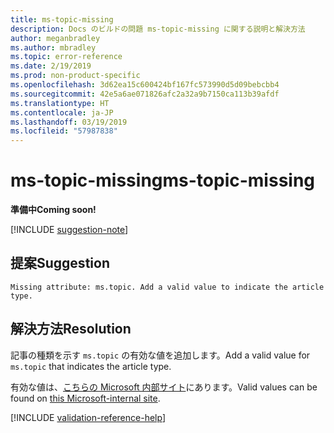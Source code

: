 ```yaml
---
title: ms-topic-missing
description: Docs のビルドの問題 ms-topic-missing に関する説明と解決方法
author: meganbradley
ms.author: mbradley
ms.topic: error-reference
ms.date: 2/19/2019
ms.prod: non-product-specific
ms.openlocfilehash: 3d62ea15c600424bf167fc573990d5d09bebcbb4
ms.sourcegitcommit: 42e5a6ae071826afc2a32a9b7150ca113b39afdf
ms.translationtype: HT
ms.contentlocale: ja-JP
ms.lasthandoff: 03/19/2019
ms.locfileid: "57987838"
---
```

# <a name="ms-topic-missing"></a><span data-ttu-id="5d3ba-103">ms-topic-missing</span><span class="sxs-lookup"><span data-stu-id="5d3ba-103">ms-topic-missing</span></span>

<span data-ttu-id="5d3ba-104">**準備中**</span><span class="sxs-lookup"><span data-stu-id="5d3ba-104">**Coming soon!**</span></span>

[!INCLUDE [suggestion-note](includes/suggestion-note.md)]

## <a name="suggestion"></a><span data-ttu-id="5d3ba-105">提案</span><span class="sxs-lookup"><span data-stu-id="5d3ba-105">Suggestion</span></span>

`Missing attribute: ms.topic. Add a valid value to indicate the article type.`

## <a name="resolution"></a><span data-ttu-id="5d3ba-106">解決方法</span><span class="sxs-lookup"><span data-stu-id="5d3ba-106">Resolution</span></span>

<span data-ttu-id="5d3ba-107">記事の種類を示す `ms.topic` の有効な値を追加します。</span><span class="sxs-lookup"><span data-stu-id="5d3ba-107">Add a valid value for `ms.topic` that indicates the article type.</span></span>

<span data-ttu-id="5d3ba-108">有効な値は、[こちらの Microsoft 内部サイト](https://docsmetadatatool.azurewebsites.net/allowlists)にあります。</span><span class="sxs-lookup"><span data-stu-id="5d3ba-108">Valid values can be found on [this Microsoft-internal site](https://docsmetadatatool.azurewebsites.net/allowlists).</span></span>

<!--make sure to add this file to your includes folder and verify the path-->
[!INCLUDE [validation-reference-help](includes/validation-reference-help.md)]